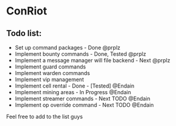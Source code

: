 ConRiot
=======

Todo list:
----------------
- Set up command packages - Done @prplz
- Implement bounty commands - Done, Tested @prplz
- Implement a message manager will file backend - Next @prplz
- Implement guard commands
- Implement warden commands
- Implement vip management
- Implement cell rental - Done - [Tested] @Endain
- Implement mining areas - In Progress @Endain
- Implement streamer commands - Next TODO @Endain
- Implement op override command - Next TODO @Endain

Feel free to add to the list guys
